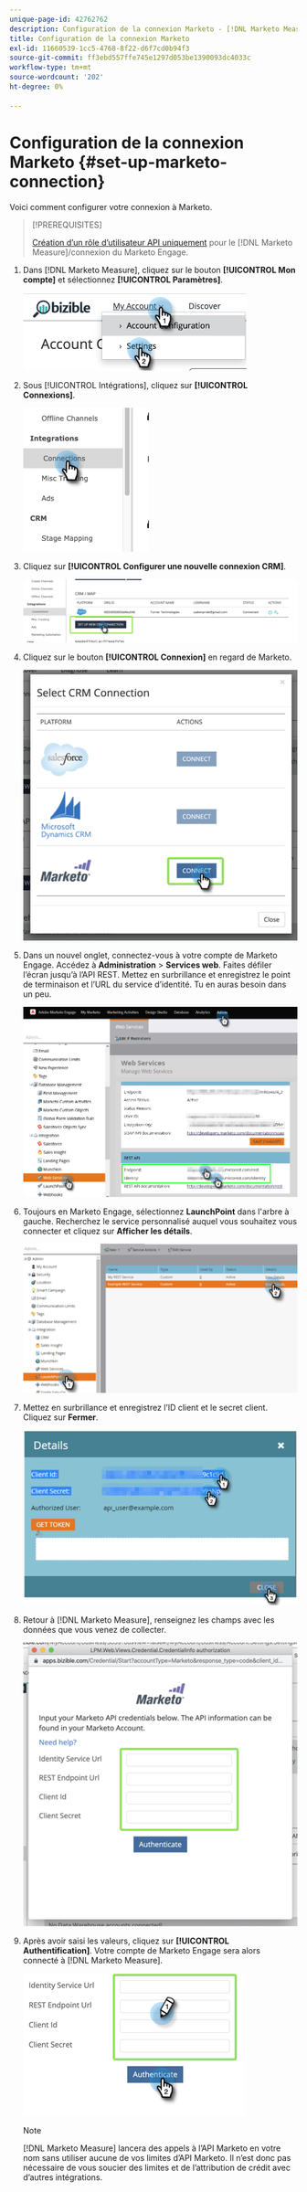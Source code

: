 ```yaml
---
unique-page-id: 42762762
description: Configuration de la connexion Marketo - [!DNL Marketo Measure] - Documentation du produit
title: Configuration de la connexion Marketo
exl-id: 11660539-1cc5-4768-8f22-d6f7cd0b94f3
source-git-commit: ff3ebd557ffe745e1297d053be1390093dc4033c
workflow-type: tm+mt
source-wordcount: '202'
ht-degree: 0%

---
```


# Configuration de la connexion Marketo {#set-up-marketo-connection}

Voici comment configurer votre connexion à Marketo.

>[!PREREQUISITES]
>
>[Création d’un rôle d’utilisateur API uniquement](https://experienceleague.adobe.com/docs/marketo/using/product-docs/administration/users-and-roles/create-an-api-only-user.html) pour le [!DNL Marketo Measure]/connexion du Marketo Engage.

1. Dans [!DNL Marketo Measure], cliquez sur le bouton **[!UICONTROL Mon compte]** et sélectionnez **[!UICONTROL Paramètres]**.

   ![](assets/set-up-marketo-connection-1.png)

1. Sous [!UICONTROL Intégrations], cliquez sur **[!UICONTROL Connexions]**.

   ![](assets/set-up-marketo-connection-2.png)

1. Cliquez sur **[!UICONTROL Configurer une nouvelle connexion CRM]**.

   ![](assets/set-up-marketo-connection-3.png)

1. Cliquez sur le bouton **[!UICONTROL Connexion]** en regard de Marketo.

   ![](assets/set-up-marketo-connection-4.png)

1. Dans un nouvel onglet, connectez-vous à votre compte de Marketo Engage. Accédez à **Administration** > **Services web**. Faites défiler l’écran jusqu’à l’API REST. Mettez en surbrillance et enregistrez le point de terminaison et l’URL du service d’identité. Tu en auras besoin dans un peu.

   ![](assets/set-up-marketo-connection-5.png)

1. Toujours en Marketo Engage, sélectionnez **LaunchPoint** dans l&#39;arbre à gauche. Recherchez le service personnalisé auquel vous souhaitez vous connecter et cliquez sur **Afficher les détails**.

   ![](assets/set-up-marketo-connection-6.png)

1. Mettez en surbrillance et enregistrez l’ID client et le secret client. Cliquez sur **Fermer**.

   ![](assets/set-up-marketo-connection-7.png)

1. Retour à [!DNL Marketo Measure], renseignez les champs avec les données que vous venez de collecter.

   ![](assets/set-up-marketo-connection-8.png)

1. Après avoir saisi les valeurs, cliquez sur **[!UICONTROL Authentification]**. Votre compte de Marketo Engage sera alors connecté à [!DNL Marketo Measure].

   ![](assets/set-up-marketo-connection-9.png)

   >[!NOTE]
   >
   >[!DNL Marketo Measure] lancera des appels à l’API Marketo en votre nom sans utiliser aucune de vos limites d’API Marketo. Il n’est donc pas nécessaire de vous soucier des limites et de l’attribution de crédit avec d’autres intégrations.
